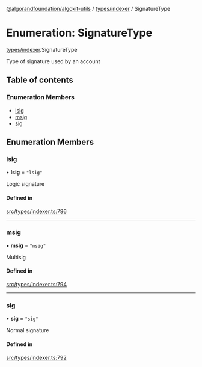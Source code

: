 [@algorandfoundation/algokit-utils](../README.md) / [types/indexer](../modules/types_indexer.md) / SignatureType

# Enumeration: SignatureType

[types/indexer](../modules/types_indexer.md).SignatureType

Type of signature used by an account

## Table of contents

### Enumeration Members

- [lsig](types_indexer.SignatureType.md#lsig)
- [msig](types_indexer.SignatureType.md#msig)
- [sig](types_indexer.SignatureType.md#sig)

## Enumeration Members

### lsig

• **lsig** = ``"lsig"``

Logic signature

#### Defined in

[src/types/indexer.ts:796](https://github.com/algorandfoundation/algokit-utils-ts/blob/main/src/types/indexer.ts#L796)

___

### msig

• **msig** = ``"msig"``

Multisig

#### Defined in

[src/types/indexer.ts:794](https://github.com/algorandfoundation/algokit-utils-ts/blob/main/src/types/indexer.ts#L794)

___

### sig

• **sig** = ``"sig"``

Normal signature

#### Defined in

[src/types/indexer.ts:792](https://github.com/algorandfoundation/algokit-utils-ts/blob/main/src/types/indexer.ts#L792)
